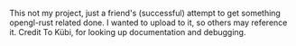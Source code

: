 This not my project, just a friend's (successful) attempt to get something opengl-rust related done. I wanted to upload to it, so others may reference it.
Credit To Kübi, for looking up documentation and debugging.
